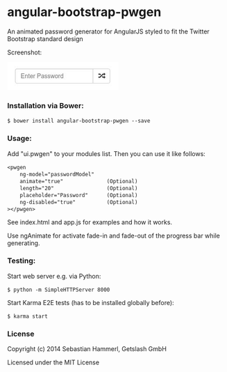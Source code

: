 angular-bootstrap-pwgen
=======================

An animated password generator for AngularJS styled to fit the Twitter Bootstrap standard design

Screenshot:

![Screenshot](/pwgen.gif?raw=true "Password generator in action")

### Installation via Bower:

```
$ bower install angular-bootstrap-pwgen --save
```

### Usage:

Add "ui.pwgen" to your modules list. Then you can use it like follows:

```
<pwgen
    ng-model="passwordModel"
    animate="true"              (Optional)
    length="20"                 (Optional)
    placeholder="Password"      (Optional)
    ng-disabled="true"          (Optional)
></pwgen>
```

See index.html and app.js for examples and how it works.

Use ngAnimate for activate fade-in and fade-out of the progress bar while generating.

### Testing:

Start web server e.g. via Python:
```
$ python -m SimpleHTTPServer 8000
```

Start Karma E2E tests (has to be installed globally before):
```
$ karma start
```

### License

Copyright (c) 2014 Sebastian Hammerl, Getslash GmbH

Licensed under the MIT License